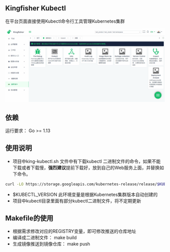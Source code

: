 ## Kingfisher Kubectl

在平台页面直接使用Kubectl命令行工具管理Kubernetes集群

![image](screenshots/kubectl.gif)

## 依赖

运行要求： Go >= 1.13

## 使用说明

- 项目中king-kubectl.sh 文件中有下载kubectl 二进制文件的命令，如果不能下载或者下载慢，**强烈建议**提前下载好，放到自己的Web服务上面，并替换如下命令。
```Bash
curl -LO https://storage.googleapis.com/kubernetes-release/release/$KUBECTL_VERSION/bin/linux/amd64/kubectl
```
- $KUBECTL_VERSION 此环境变量是根据Kubernetes集群版本自动创建的
- 项目中kubectl目录里面有部分kubectl二进制文件，将不定期更新

## Makefile的使用

- 根据需求修改对应的REGISTRY变量，即可修改推送的仓库地址
- 编译成二进制文件： make build
- 生成镜像推送到镜像仓库： make push

